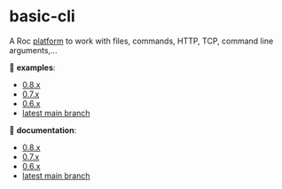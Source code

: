 # basic-cli

A Roc [platform](https://github.com/roc-lang/roc/wiki/Roc-concepts-explained#platform) to work with files, commands, HTTP, TCP, command line arguments,...

:eyes: **examples**:
  - [0.8.x](https://github.com/roc-lang/basic-cli/tree/0.8.1/examples)
  - [0.7.x](https://github.com/roc-lang/basic-cli/tree/0.7.1/examples)
  - [0.6.x](https://github.com/roc-lang/basic-cli/tree/0.6.2/examples)
  - [latest main branch](https://github.com/roc-lang/basic-cli/tree/main/examples)

:book: **documentation**:
  - [0.8.x](https://www.roc-lang.org/packages/basic-cli/0.8.1)
  - [0.7.x](https://www.roc-lang.org/packages/basic-cli/0.7.1)
  - [0.6.x](https://www.roc-lang.org/packages/basic-cli/0.6.2)
  - [latest main branch](https://www.roc-lang.org/packages/basic-cli)

